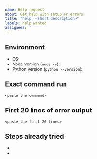 ```yaml
---
name: Help request
about: Get help with setup or errors
title: "help: <short description>"
labels: help wanted
assignees: ''
---
```


## Environment

- OS:
- Node version (`node -v`):
- Python version (`python --version`):

## Exact command run

```
<paste the command>
```

## First 20 lines of error output

```
<paste the first 20 lines>
```

## Steps already tried

-
-


